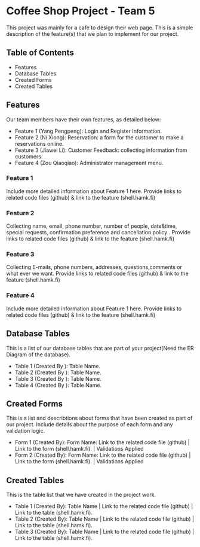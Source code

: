  # Coffee Shop Project - Team 5
 This project was mainly for a cafe to design their web page.
 This is a simple description of the feature(s) that we plan to implement for our project.
  ## Table of Contents
  * Features
  * Database Tables
  * Created Forms
  * Created Tables
## Features 
Our team members have their own features, as detailed below:
- Feature 1 (Yang Pengpeng): Login and Register Information.
- Feature 2 (Ni Xiong): Reservation: a form for the customer to make a reservations online.
- Feature 3 (Jiawei Li): Customer Feedback: collecting information from customers.
- Feature 4 (Zou Qiaoqiao): Administrator management menu.
### Feature 1
Include more detailed information about Feature 1 here. Provide links to related code files (github) & link to the feature (shell.hamk.fi) 
### Feature 2
Collecting name, email, phone number, number of people, date&time, special requests, confirmation preference and cancellation policy . Provide links to related code files (github) & link to the feature (shell.hamk.fi) 
### Feature 3
Collecting E-mails, phone numbers, addresses, questions,comments or what ever we want. Provide links to related code files (github) & link to the feature (shell.hamk.fi) 
### Feature 4
Include more detailed information about Feature 1 here. Provide links to related code files (github) & link to the feature (shell.hamk.fi) 
## Database Tables
This is a list of our database tables that are part of your project(Need the ER Diagram of the database).
* Table 1 (Created By  ): Table Name.
* Table 2 (Created By  ): Table Name.
* Table 3 (Created By  ): Table Name.
* Table 4 (Created By  ): Table Name.
## Created Forms
This is a list and describtions about forms that have been created as part of our project. Include details about the purpose of each form and any validation logic.
* Form 1 (Created By): Form Name: Link to the related code file (github) | Link to the form (shell.hamk.fi). | Validations Applied
* Form 2 (Created By): Form Name: Link to the related code file (github) | Link to the form (shell.hamk.fi). | Validations Applied
## Created Tables
This is the table list that we have created in the project work.
* Table 1 (Created By): Table Name | Link to the related code file (github) | Link to the table (shell.hamk.fi).
* Table 2 (Created By): Table Name | Link to the related code file (github) | Link to the table (shell.hamk.fi).
* Table 3 (Created By): Table Name | Link to the related code file (github) | Link to the table (shell.hamk.fi).


 


